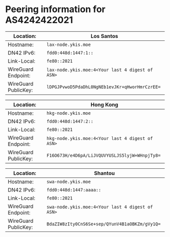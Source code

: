 # Peering information for AS4242422021


|Location: |Los Santos| 
|-----|----------|
|Hostname:| `lax-node.ykis.moe`|
|DN42 IPv6:| `fdd0:448d:1447:1::`|
|Link-Local:| `fe80::2021`|
|WireGuard Endpoint:| `lax-node.ykis.moe:4<Your last 4 digest of ASN>`|
|WireGuard PublicKey: |`lDPGJPvwoD5PdaDhL0NgNEb1evJKr+qHworHmrCzrEE=`|

|Location: |Hong Kong| 
|-----|----------|
|Hostname:| `hkg-node.ykis.moe`|
|DN42 IPv6:| `fdd0:448d:1447:2::`|
|Link-Local:| `fe80::2021`|
|WireGuard Endpoint:| `hkg-node.ykis.moe:4<Your last 4 digest of ASN>`|
|WireGuard PublicKey: |`F16O673H/e4D6pA/LiJVQUVYUSLJS5lyjW+WHnpjTy8=`|

|Location: |Shantou| 
|-----|----------|
|Hostname:| `swa-node.ykis.moe`|
|DN42 IPv6:| `fdd0:448d:1447:aaaa::`|
|Link-Local:| `fe80::2021`|
|WireGuard Endpoint:| `swa-node.ykis.moe:4<Your last 4 digest of ASN>`|
|WireGuard PublicKey: |`BdaZIW8zIty0CnS6Se+sep/QYunV4B1aOBKZm/gVy1Q=`|
